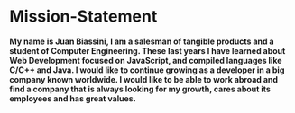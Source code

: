 # Mission-Statement
<b> My name is Juan Biassini, I am a salesman of tangible products and a student of Computer
Engineering. These last years I have learned about Web Development focused on
JavaScript, and compiled languages like C/C++ and Java. I would like to continue growing
as a developer in a big company known worldwide. I would like to be able to work abroad
and find a company that is always looking for my growth, cares about its employees and has
great values. </b>

